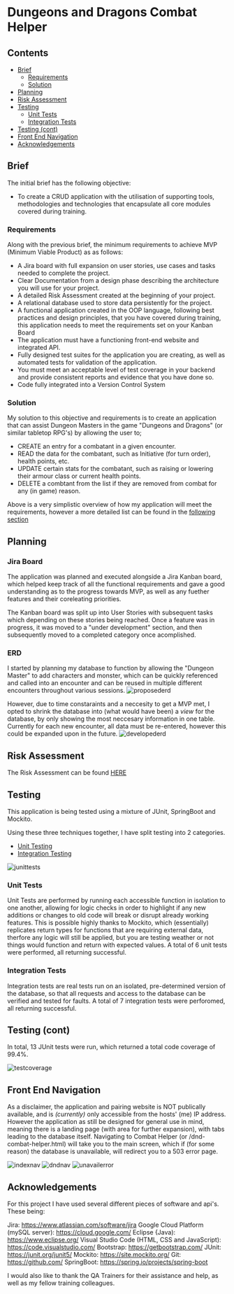 # Dungeons and Dragons Combat Helper

## Contents
* [Brief](#brief)
	* [Requirements](#requirements)
	* [Solution](#solution)
* [Planning](#planning)
* [Risk Assessment](#risk-assessment)
* [Testing](#testing)
	* [Unit Tests](#unit-tests)
	* [Integration Tests](#integration-tests)
* [Testing (cont)](#testing-cont)
* [Front End Navigation](#front-end-navigation)
* [Acknowledgements](#acknowledgements)

## Brief
The initial brief has the following objective:
- To create a CRUD application with the utilisation of supporting tools, methodologies and technologies that encapsulate all core modules covered during training.

### Requirements
Along with the previous brief, the minimum requirements to achieve MVP (Minimum Viable Product) as as follows:
- A Jira board with full expansion on user stories, use cases and tasks needed to complete the project.
- Clear Documentation from a design phase describing the architecture you will use for your project.
- A detailed Risk Assessment created at the beginning of your project.
- A relational database used to store data persistently for the project.  
- A functional application created in the OOP language, following best practices and design principles, that you have covered during training, this application needs to meet the requirements set on your Kanban Board
- The application must have a functioning front-end website and integrated API.
- Fully designed test suites for the application you are creating, as well as automated tests for validation of the application.
- You must meet an acceptable level of test coverage in your backend and provide consistent reports and evidence that you have done so.
- Code fully integrated into a Version Control System

### Solution
My solution to this objective and requirements is to create an application that can assist Dungeon Masters in the game "Dungeons and Dragons" (or similar tabletop RPG's) by allowing the user to;

- CREATE an entry for a combatant in a given encounter.
- READ the data for the combatant, such as Initiative (for turn order), health points, etc.
- UPDATE certain stats for the combatant, such as raising or lowering their armour class or current health points.
- DELETE a combtant from the list if they are removed from combat for any (in game) reason.

Above is a very simplistic overview of how my application will meet the requirements, however a more detailed list can be found in the [following section](#planning)

## Planning

### Jira Board
The application was planned and executed alongside a Jira Kanban board, which helped keep track of all the functional requirements and gave a good understanding as to the progress towards MVP, as well as any fuether features and their coreleating priorities.

The Kanban board was split up into User Stories with subsequent tasks which depending on these stories being reached. Once a feature was in progress, it was moved to a "under development" section, and then subsequently moved to a completed category once acomplished.

### ERD
I started by planning my database to function by allowing the "Dungeon Master" to add characters and monster, which can be quickly referenced and called into an encounter and can be reused in multiple different encounters throughout various sessions.
![proposederd][proposederd]

However, due to time constaraints and a neccesity to get a MVP met, I opted to shrink the database into (what would have been) a <i> view </i> for the database, by only showing the most neccesary information in one table. Currently for each new encounter, all data must be re-entered, however this could be expanded upon in the future.
![developederd][developederd]


## Risk Assessment
The Risk Assessment can be found [HERE](https://docs.google.com/spreadsheets/d/18PtaOa57idXkrjRYaGYh24uJ5BQsMJKyTU1PyvYnzXI/edit?usp=sharing)

## Testing
This application is being tested using a mixture of JUnit, SpringBoot and Mockito.

Using these three techniques together, I have split testing into 2 categories.
* [Unit Testing](#unit-tests)
* [Integration Testing](#integration-tests)

![junittests][junittests]
	
### Unit Tests
Unit Tests are performed by running each accessible function in isolation to one another, allowing for logic checks in order to highlight if any new additions or changes to old code will break or disrupt already working features.
This is possible highly thanks to Mockito, which (essentially) replicates return types for functions that are requiring external data, therfore any logic will still be applied, but you are testing weather or not things would function and return with expected values.
A total of 6 unit tests were performed, all returning successful.

### Integration Tests
Integration tests are real tests run on an isolated, pre-determined version of the database, so that all requests and access to the database can be verified and tested for faults.
A total of 7 integration tests were perforomed, all returning successful.

## Testing (cont)
In total, 13 JUnit tests were run, which returned a total code coverage of 99.4%.

![testcoverage][testcoverage]

## Front End Navigation
As a disclaimer, the application and pairing website is NOT publically available, and is <i> (currently) </i> only accessible from the hosts' (me) IP address. However the application as still be designed for general use in mind, meaning there is a landing page (with area for further expansion), with tabs leading to the database itself. Navigating to Combat Helper (or /dnd-combat-helper.html) will take you to the main screen, which if (for some reason) the database is unavailable, will redirect you to a 503 error page.

![indexnav][indexnav]
![dndnav][dndnav]
![unavailerror][unavailerror]


## Acknowledgements
For this project I have used several different pieces of software and api's. These being:

Jira: https://www.atlassian.com/software/jira
Google Cloud Platform (mySQL server): https://cloud.google.com/
Eclipse {Java): https://www.eclipse.org/
Visual Studio Code (HTML, CSS and JavaScript): https://code.visualstudio.com/
Bootstrap: https://getbootstrap.com/
JUnit: https://junit.org/junit5/
Mockito: https://site.mockito.org/
Git: https://github.com/
SpringBoot: https://spring.io/projects/spring-boot

I would also like to thank the QA Trainers for their assistance and help, as well as my fellow training colleagues.

[junittests]: https://i.gyazo.com/a9208f886e7d2a7443846e17a2e9a646.png
[testcoverage]: https://i.gyazo.com/2b50a48ab96e34d8976651a521fcbb73.png
[proposederd]: https://i.gyazo.com/0a54696de9f6aeec2e3a21c219f7782d.png
[developederd]: https://i.gyazo.com/9a93f728a8e991a6dc088adf229dd95a.png
[indexnav]: https://i.gyazo.com/12f147c9e0f66870d848805bc9530139.png
[dndnav]: https://i.gyazo.com/59bffd08c6d77b390d99862848b52a22.png
[unavailerror]: https://i.gyazo.com/c4f76c0e2605328d44e5c6d211175f41.png